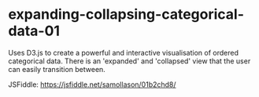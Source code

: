 # expanding-collapsing-categorical-data-01
Uses D3.js to create a powerful and interactive visualisation of ordered categorical data. There is an 'expanded' and 'collapsed' view that the user can easily transition between.  

JSFiddle: https://jsfiddle.net/samollason/01b2chd8/

